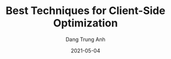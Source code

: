 ---
title: Best Techniques for Client-Side Optimization
date: '2021-05-04'
author: 'Dang Trung Anh'
tags: ['Optimization', 'High Performance', 'Programming']
draft: false
summary: Steve Souders from SpeedCurve studied the Alexa top 10 ranked websites and reported, “80%-90% of the end-user response time is spent on the frontend. Start there.”
link: https://javascript.plainenglish.io/best-techniques-for-client-side-optimization-the-high-performance-series-a44aeb9f7dae
---